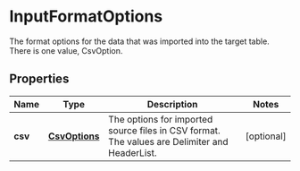

# InputFormatOptions

 The format options for the data that was imported into the target table. There is one value, CsvOption.

## Properties

| Name | Type | Description | Notes |
|------------ | ------------- | ------------- | -------------|
|**csv** | [**CsvOptions**](CsvOptions.md) |  The options for imported source files in CSV format. The values are Delimiter and HeaderList.  |  [optional] |




